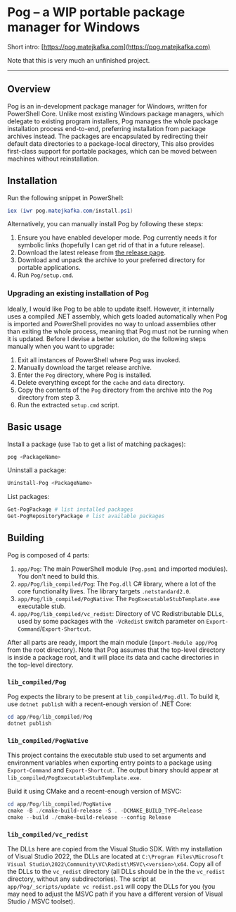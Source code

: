 # Pog – a WIP portable package manager for Windows

Short intro: [https://pog.matejkafka.com](https://pog.matejkafka.com)

Note that this is very much an unfinished project.

---

## Overview

Pog is an in-development package manager for Windows, written for PowerShell Core. Unlike most existing Windows package managers, which delegate to existing program installers, Pog manages the whole package installation process end-to-end, preferring installation from package archives instead. The packages are encapsulated by redirecting their default data directories to a package-local directory, This also provides first-class support for portable packages, which can be moved between machines without reinstallation.

## Installation

Run the following snippet in PowerShell:

```powershell
iex (iwr pog.matejkafka.com/install.ps1)
```

Alternatively, you can manually install Pog by following these steps:

1. Ensure you have enabled developer mode. Pog currently needs it for symbolic links (hopefully I can get rid of that in a future release).
2. Download the latest release from [the release page](https://github.com/MatejKafka/Pog/releases/).
3. Download and unpack the archive to your preferred directory for portable applications.
4. Run `Pog/setup.cmd`.

### Upgrading an existing installation of Pog

Ideally, I would like Pog to be able to update itself. However, it internally uses a compiled .NET assembly, which gets loaded automatically when Pog is imported and PowerShell provides no way to unload assemblies other than exiting the whole process, meaning that Pog must not be running when it is updated. Before I devise a better solution, do the following steps manually when you want to upgrade:

1. Exit all instances of PowerShell where Pog was invoked.
2. Manually download the target release archive.
3. Enter the `Pog` directory, where Pog is installed.
4. Delete everything except for the `cache` and `data` directory.
5. Copy the contents of the `Pog` directory from the archive into the `Pog` directory from step 3.
6. Run the extracted `setup.cmd` script.

## Basic usage

Install a package (use `Tab` to get a list of matching packages):
```powershell
pog <PackageName>
```

Uninstall a package:

```powershell
Uninstall-Pog <PackageName>
```

List packages:

```powershell
Get-PogPackage # list installed packages
Get-PogRepositoryPackage # list available packages
```

## Building

Pog is composed of 4 parts:

1. `app/Pog`: The main PowerShell module (`Pog.psm1` and imported modules). You don't need to build this.
2. `app/Pog/lib_compiled/Pog`: The `Pog.dll` C# library, where a lot of the core functionality lives. The library targets `.netstandard2.0`.
3. `app/Pog/lib_compiled/PogNative`: The `PogExecutableStubTemplate.exe` executable stub.
4. `app/Pog/lib_compiled/vc_redist`: Directory of VC Redistributable DLLs, used by some packages with the `-VcRedist` switch parameter on `Export-Command`/`Export-Shortcut`.

After all parts are ready, import the main module (`Import-Module app/Pog` from the root directory). Note that Pog assumes that the top-level directory is inside a package root, and it will place its data and cache directories in the top-level directory.

### `lib_compiled/Pog`

Pog expects the library to be present at `lib_compiled/Pog.dll`. To build it, use `dotnet publish` with a recent-enough version of .NET Core:

```powershell
cd app/Pog/lib_compiled/Pog
dotnet publish
```

### `lib_compiled/PogNative`

This project contains the executable stub used to set arguments and environment variables when exporting entry points to a package using `Export-Command` and `Export-Shortcut`. The output binary should appear at `lib_compiled/PogExecutableStubTemplate.exe`.

Build it using CMake and a recent-enough version of MSVC:

```powershell
cd app/Pog/lib_compiled/PogNative
cmake -B ./cmake-build-release -S . -DCMAKE_BUILD_TYPE=Release
cmake --build ./cmake-build-release --config Release
```

### `lib_compiled/vc_redist`

The DLLs here are copied from the Visual Studio SDK. With my installation of Visual Studio 2022, the DLLs are located at `C:\Program Files\Microsoft Visual Studio\2022\Community\VC\Redist\MSVC\<version>\x64`. Copy all of the DLLs to the `vc_redist` directory (all DLLs should be in the the `vc_redist` directory, without any subdirectories). The script at `app/Pog/_scripts/update vc redist.ps1` will copy the DLLs for you (you may need to adjust the MSVC path if you have a different version of Visual Studio / MSVC toolset).